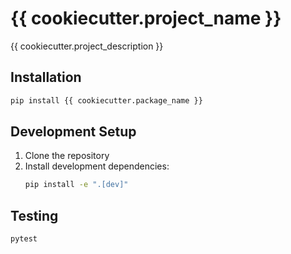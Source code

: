# {{ cookiecutter.project_name }}

{{ cookiecutter.project_description }}

## Installation

```bash
pip install {{ cookiecutter.package_name }}
```

## Development Setup

1. Clone the repository
2. Install development dependencies:
   ```bash
   pip install -e ".[dev]"
   ```

## Testing

```bash
pytest
```
